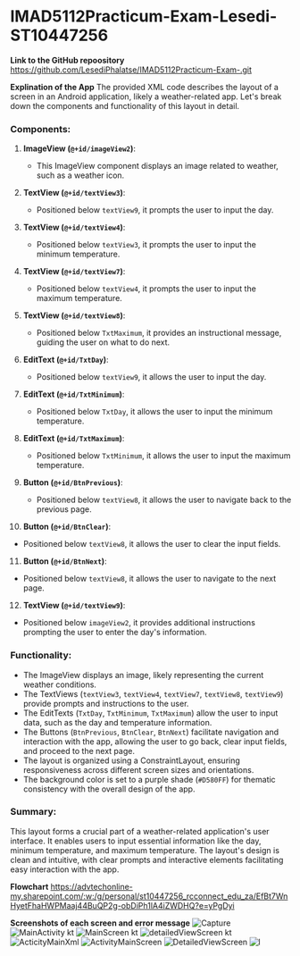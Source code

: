 # IMAD5112Practicum-Exam-Lesedi-ST10447256

**Link to the GitHub repoository**
https://github.com/LesediPhalatse/IMAD5112Practicum-Exam-.git

**Explination of the App**
The provided XML code describes the layout of a screen in an Android application, likely a weather-related app. Let's break down the components and functionality of this layout in detail.

### Components:

1. **ImageView (`@+id/imageView2`)**:
   - This ImageView component displays an image related to weather, such as a weather icon.

2. **TextView (`@+id/textView3`)**:
   - Positioned below `textView9`, it prompts the user to input the day.

3. **TextView (`@+id/textView4`)**:
   - Positioned below `textView3`, it prompts the user to input the minimum temperature.

4. **TextView (`@+id/textView7`)**:
   - Positioned below `textView4`, it prompts the user to input the maximum temperature.

5. **TextView (`@+id/textView8`)**:
   - Positioned below `TxtMaximum`, it provides an instructional message, guiding the user on what to do next.

6. **EditText (`@+id/TxtDay`)**:
   - Positioned below `textView9`, it allows the user to input the day.

7. **EditText (`@+id/TxtMinimum`)**:
   - Positioned below `TxtDay`, it allows the user to input the minimum temperature.

8. **EditText (`@+id/TxtMaximum`)**:
   - Positioned below `TxtMinimum`, it allows the user to input the maximum temperature.

9. **Button (`@+id/BtnPrevious`)**:
   - Positioned below `textView8`, it allows the user to navigate back to the previous page.

10. **Button (`@+id/BtnClear`)**:
   - Positioned below `textView8`, it allows the user to clear the input fields.

11. **Button (`@+id/BtnNext`)**:
   - Positioned below `textView8`, it allows the user to navigate to the next page.

12. **TextView (`@+id/textView9`)**:
   - Positioned below `imageView2`, it provides additional instructions prompting the user to enter the day's information.

### Functionality:

- The ImageView displays an image, likely representing the current weather conditions.
- The TextViews (`textView3`, `textView4`, `textView7`, `textView8`, `textView9`) provide prompts and instructions to the user.
- The EditTexts (`TxtDay`, `TxtMinimum`, `TxtMaximum`) allow the user to input data, such as the day and temperature information.
- The Buttons (`BtnPrevious`, `BtnClear`, `BtnNext`) facilitate navigation and interaction with the app, allowing the user to go back, clear input fields, and proceed to the next page.
- The layout is organized using a ConstraintLayout, ensuring responsiveness across different screen sizes and orientations.
- The background color is set to a purple shade (`#D580FF`) for thematic consistency with the overall design of the app.

### Summary:

This layout forms a crucial part of a weather-related application's user interface. It enables users to input essential information like the day, minimum temperature, and maximum temperature. The layout's design is clean and intuitive, with clear prompts and interactive elements facilitating easy interaction with the app.

**Flowchart**
https://advtechonline-my.sharepoint.com/:w:/g/personal/st10447256_rcconnect_edu_za/EfBt7WnHyetFhaHWPMaaj44BuQP2g-obDiPh1lA4iZWDHQ?e=yPgDyi

**Screenshots of each screen and error message**
![Capture](https://github.com/LesediPhalatse/IMAD5112Practicum-Exam-/assets/166136978/6458291b-8abc-45ce-99d9-5e24ab0ff713)
![MainActivity kt](https://github.com/LesediPhalatse/IMAD5112Practicum-Exam-/assets/166136978/c619bd44-67dd-484f-bd9e-73a5f9616777)
![MainScreen kt](https://github.com/LesediPhalatse/IMAD5112Practicum-Exam-/assets/166136978/2bcec032-7df7-4f23-b8d8-987f0504af24)
![detailedViewScreen kt](https://github.com/LesediPhalatse/IMAD5112Practicum-Exam-/assets/166136978/a4c88f72-b7d0-465e-8b3a-5d260b06fc96)
![ActicityMainXml](https://github.com/LesediPhalatse/IMAD5112Practicum-Exam-/assets/166136978/5f9af08e-72bc-4dbd-be5e-ca66e7cf4540)
![ActivityMainScreen](https://github.com/LesediPhalatse/IMAD5112Practicum-Exam-/assets/166136978/b9d16d66-ab26-4c2c-a5db-6c028eabdb41)
![DetailedViewScreen](https://github.com/LesediPhalatse/IMAD5112Practicum-Exam-/assets/166136978/f3e8dd43-0924-4a11-a106-f6b007139336)
![l](https://github.com/LesediPhalatse/IMAD5112Practicum-Exam-/assets/166136978/0168c1f2-d66a-40df-8ced-60cb3ea50a7f)
